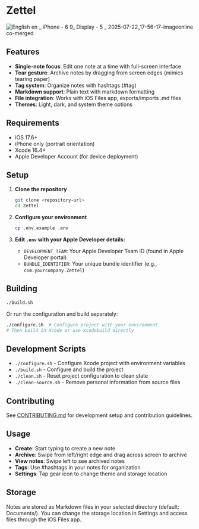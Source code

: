 # Zettel

![English  en  _ iPhone - 6 9_ Display - 5 _ 2025-07-22_17-56-17-imageonline co-merged](https://github.com/user-attachments/assets/355c20f2-6bb8-4438-8d44-2498fc7ce37c)

## Features

- **Single-note focus**: Edit one note at a time with full-screen interface
- **Tear gesture**: Archive notes by dragging from screen edges (mimics tearing paper)
- **Tag system**: Organize notes with hashtags (#tag)
- **Markdown support**: Plain text with markdown formatting
- **File integration**: Works with iOS Files app, exports/imports .md files
- **Themes**: Light, dark, and system theme options

## Requirements

- iOS 17.6+
- iPhone only (portrait orientation)
- Xcode 16.4+
- Apple Developer Account (for device deployment)

## Setup

1. **Clone the repository**

   ```bash
   git clone <repository-url>
   cd Zettel
   ```

2. **Configure your environment**
   ```bash
   cp .env.example .env
   ```
3. **Edit `.env` with your Apple Developer details:**
   - `DEVELOPMENT_TEAM`: Your Apple Developer Team ID (found in Apple Developer portal)
   - `BUNDLE_IDENTIFIER`: Your unique bundle identifier (e.g., `com.yourcompany.Zettel`)

## Building

```bash
./build.sh
```

Or run the configuration and build separately:

```bash
./configure.sh  # Configure project with your environment
# Then build in Xcode or use xcodebuild directly
```

## Development Scripts

- `./configure.sh` - Configure Xcode project with environment variables
- `./build.sh` - Configure and build the project
- `./clean.sh` - Reset project configuration to clean state
- `./clean-source.sh` - Remove personal information from source files

## Contributing

See [CONTRIBUTING.md](CONTRIBUTING.md) for development setup and contribution guidelines.

## Usage

- **Create**: Start typing to create a new note
- **Archive**: Swipe from left/right edge and drag across screen to archive
- **View notes**: Swipe left to see archived notes
- **Tags**: Use #hashtags in your notes for organization
- **Settings**: Tap gear icon to change theme and storage location

## Storage

Notes are stored as Markdown files in your selected directory (default: Documents/). You can change the storage location in Settings and access files through the iOS Files app.
